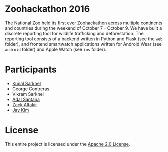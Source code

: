 # Zoohackathon 2016The National Zoo held its first ever Zoohackathon across multiple continents and countries during the weekend of October 7 - October 9. We have built a discrete reporting tool for wildlife trafficking and deforestation. The reporting tool consists of a backend written in Python and Flask (see the `web` folder), and frontend smartwatch applications written for Android Wear (see `android` folder) and Apple Watch (see `ios` folder).# Participants* [Kunal Sarkhel](https://github.com/techwizrd)* George Contreras* Vikram Sarkhel* [Adal Santana](https://github.com/aSantana)* [Zack Alfakir](https://github.com/ZackAlfakir)* [Jay Kim](https://github.com/jlegendary)# LicenseThis entire project is licensed under the [Apache 2.0 License](https://www.apache.org/licenses/LICENSE-2.0).